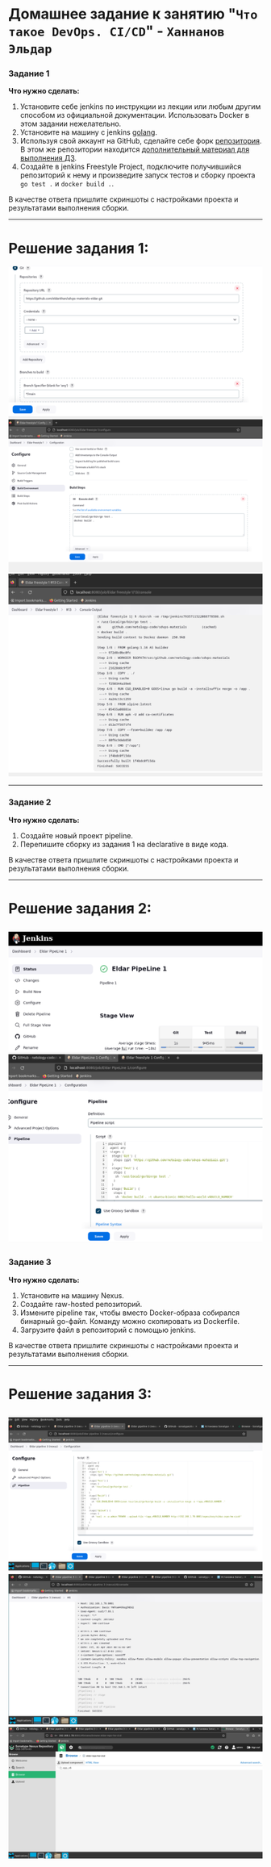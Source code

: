 # Домашнее задание к занятию "`Что такое DevOps. CI/CD`" - `Ханнанов Эльдар`


### Задание 1

**Что нужно сделать:**

1. Установите себе jenkins по инструкции из лекции или любым другим способом из официальной документации. Использовать Docker в этом задании нежелательно.
2. Установите на машину с jenkins [golang](https://golang.org/doc/install).
3. Используя свой аккаунт на GitHub, сделайте себе форк [репозитория](https://github.com/netology-code/sdvps-materials.git). В этом же репозитории находится [дополнительный материал для выполнения ДЗ](https://github.com/netology-code/sdvps-materials/blob/main/CICD/8.2-hw.md).
3. Создайте в jenkins Freestyle Project, подключите получившийся репозиторий к нему и произведите запуск тестов и сборку проекта ```go test .``` и  ```docker build .```.

В качестве ответа пришлите скриншоты с настройками проекта и результатами выполнения сборки.

---
# Решение задания 1:

![Скрин 1](https://github.com/eldarkhan/eldar_khannanov_hw/blob/main/eldar-hw-8-02/img/hw-8-02_1.png)
![Скрин 2](https://github.com/eldarkhan/eldar_khannanov_hw/blob/main/eldar-hw-8-02/img/hw-8-02_2.png)
![Скрин 3](https://github.com/eldarkhan/eldar_khannanov_hw/blob/main/eldar-hw-8-02/img/hw-8-02_3.png)

---

### Задание 2

**Что нужно сделать:**

1. Создайте новый проект pipeline.
2. Перепишите сборку из задания 1 на declarative в виде кода.

В качестве ответа пришлите скриншоты с настройками проекта и результатами выполнения сборки.

---
# Решение задания 2:

![Скрин 4](https://github.com/eldarkhan/eldar_khannanov_hw/blob/main/eldar-hw-8-02/img/hw-8-02_4.png)
![Скрин 5](https://github.com/eldarkhan/eldar_khannanov_hw/blob/main/eldar-hw-8-02/img/hw-8-02_5.png)
---

### Задание 3

**Что нужно сделать:**

1. Установите на машину Nexus.
1. Создайте raw-hosted репозиторий.
1. Измените pipeline так, чтобы вместо Docker-образа собирался бинарный go-файл. Команду можно скопировать из Dockerfile.
1. Загрузите файл в репозиторий с помощью jenkins.

В качестве ответа пришлите скриншоты с настройками проекта и результатами выполнения сборки.

---
# Решение задания 3:

![Скрин 6](https://github.com/eldarkhan/eldar_khannanov_hw/blob/main/eldar-hw-8-02/img/hw-8-02_6.png)
![Скрин 7](https://github.com/eldarkhan/eldar_khannanov_hw/blob/main/eldar-hw-8-02/img/hw-8-02_7.png)
![Скрин 8](https://github.com/eldarkhan/eldar_khannanov_hw/blob/main/eldar-hw-8-02/img/hw-8-02_8.png)
---
